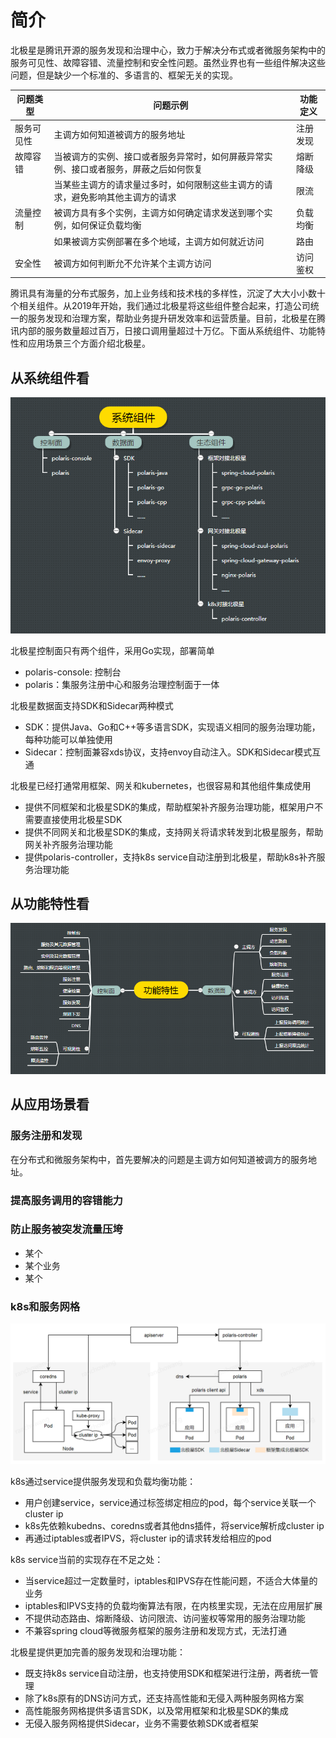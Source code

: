 # 简介

北极星是腾讯开源的服务发现和治理中心，致力于解决分布式或者微服务架构中的服务可见性、故障容错、流量控制和安全性问题。虽然业界也有一些组件解决这些问题，但是缺少一个标准的、多语言的、框架无关的实现。

|问题类型|问题示例|功能定义|
| - | - | - |
|服务可见性|主调方如何知道被调方的服务地址|注册发现|
|故障容错|当被调方的实例、接口或者服务异常时，如何屏蔽异常实例、接口或者服务，屏蔽之后如何恢复|熔断降级|
||当某些主调方的请求量过多时，如何限制这些主调方的请求，避免影响其他主调方的请求|限流|
|流量控制|被调方具有多个实例，主调方如何确定请求发送到哪个实例，如何保证负载均衡|负载均衡|
||如果被调方实例部署在多个地域，主调方如何就近访问|路由|
|安全性|被调方如何判断允不允许某个主调方访问|访问鉴权|

腾讯具有海量的分布式服务，加上业务线和技术栈的多样性，沉淀了大大小小数十个相关组件。从2019年开始，我们通过北极星将这些组件整合起来，打造公司统一的服务发现和治理方案，帮助业务提升研发效率和运营质量。目前，北极星在腾讯内部的服务数量超过百万，日接口调用量超过十万亿。下面从系统组件、功能特性和应用场景三个方面介绍北极星。

## 从系统组件看

![系统组件图](简介-系统组件图.png)

北极星控制面只有两个组件，采用Go实现，部署简单
* polaris-console: 控制台
* polaris：集服务注册中心和服务治理控制面于一体

北极星数据面支持SDK和Sidecar两种模式
* SDK：提供Java、Go和C++等多语言SDK，实现语义相同的服务治理功能，每种功能可以单独使用
* Sidecar：控制面兼容xds协议，支持envoy自动注入。SDK和Sidecar模式互通

北极星已经打通常用框架、网关和kubernetes，也很容易和其他组件集成使用
* 提供不同框架和北极星SDK的集成，帮助框架补齐服务治理功能，框架用户不需要直接使用北极星SDK
* 提供不同网关和北极星SDK的集成，支持网关将请求转发到北极星服务，帮助网关补齐服务治理功能
* 提供polaris-controller，支持k8s service自动注册到北极星，帮助k8s补齐服务治理功能

## 从功能特性看

![功能特性图](简介-功能特性图.png)

## 从应用场景看

### 服务注册和发现

在分布式和微服务架构中，首先要解决的问题是主调方如何知道被调方的服务地址。

### 提高服务调用的容错能力



### 防止服务被突发流量压垮


* 某个
* 某个业务
* 某个

### k8s和服务网格

![k8s和服务网格图](简介-应用场景-k8s和服务网格图.png)

k8s通过service提供服务发现和负载均衡功能：
* 用户创建service，service通过标签绑定相应的pod，每个service关联一个cluster ip
* k8s先依赖kubedns、coredns或者其他dns插件，将service解析成cluster ip
* 再通过iptables或者IPVS，将cluster ip的请求转发给相应的pod

k8s service当前的实现存在不足之处：
* 当service超过一定数量时，iptables和IPVS存在性能问题，不适合大体量的业务
* iptables和IPVS支持的负载均衡算法有限，在内核里实现，无法在应用层扩展
* 不提供动态路由、熔断降级、访问限流、访问鉴权等常用的服务治理功能
* 不兼容spring cloud等微服务框架的服务注册和发现方式，无法打通

北极星提供更加完善的服务发现和治理功能：
* 既支持k8s service自动注册，也支持使用SDK和框架进行注册，两者统一管理
* 除了k8s原有的DNS访问方式，还支持高性能和无侵入两种服务网格方案
* 高性能服务网格提供多语言SDK，以及常用框架和北极星SDK的集成
* 无侵入服务网格提供Sidecar，业务不需要依赖SDK或者框架
